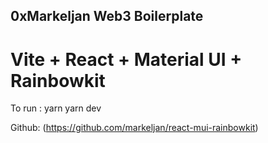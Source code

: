 ## 0xMarkeljan Web3 Boilerplate

# Vite + React + Material UI + Rainbowkit

To run :
yarn
yarn dev

Github: (https://github.com/markeljan/react-mui-rainbowkit)
